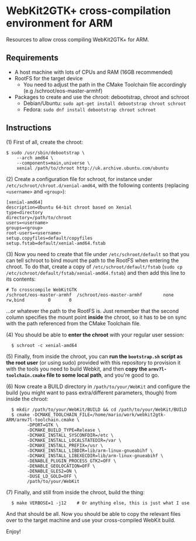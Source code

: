 # WebKit2GTK+ cross-compilation environment for ARM

Resources to allow cross compiling WebKit2GTK+ for ARM.

## Requirements

* A host machine with lots of CPUs and RAM (16GB recommended)
* RootFS for the target device
  - You need to adjust the path in the CMake Toolchain file accordingly (e.g /schroot/eos-master-armhf)
* Packages to create and use the chroot: debootstrap, chroot and schroot
  - Debian/Ubuntu: `sudo apt-get install debootstrap chroot schroot`
  - Fedora: `sudo dnf install debootstrap chroot schroot`

## Instructions

(1) First of all, create the chroot:
```
$ sudo /usr/sbin/debootstrap \
    --arch amd64 \
    --components=main,universe \
    xenial /path/to/chroot http://uk.archive.ubuntu.com/ubuntu
```

(2) Create a configuration file for schroot, for instance under `/etc/schroot/chroot.d/xenial-amd64`, with the following contents (replacing `<username>` and `<group>`):
```
[xenial-amd64]
description=Ubuntu 64-bit chroot based on Xenial
type=directory
directory=/path/to/chroot
users=<username>
groups=<group>
root-users=<username>
setup.copyfiles=default/copyfiles
setup.fstab=default/xenial-amd64.fstab
```

(3) Now you need to create that file under `/etc/schroot/default` so that you can tell schroot to bind mount the path to the RootFS when entering the chroot. To do that, create a copy of `/etc/schroot/default/fstab` (`sudo cp /etc/schroot/default/fstab/xenial-amd64.fstab`) and then add this line to its contents:
```
# To crosscompile WebKitGTK
/schroot/eos-master-armhf  /schroot/eos-master-armhf        none    rw,bind         0       0
```
...or whatever the path to the RootFS is. Just remember that the second column specifies the mount point **inside** the chroot, so it has to be on sync with the path referenced from the CMake Toolchain file.

(4) You should be able to **enter the chroot** with your regular user session:
```
  $ schroot -c xenial-amd64
```

(5) Finally, from inside the chroot, you can **run the `bootstrap.sh` script as the root user** (or using sudo) provided with this repository to provision it with the tools you need to build Webkit, and then **copy the `armv7l-toolchain.cmake` file to some local path**, and you're good to go.

(6) Now create a BUILD directory in `/path/to/your/WebKit` and configure the build (you might want to pass extra/different parameters, though) from inside the chroot:
```
  $ mkdir /path/to/your/WebKit/BUILD && cd /path/to/your/WebKit/BUILD
  $ cmake -DCMAKE_TOOLCHAIN_FILE=/home/mario/work/webkit2gtk-ARM/armv7l-toolchain.cmake \
        -DPORT=GTK \
        -DCMAKE_BUILD_TYPE=Release \
        -DCMAKE_INSTALL_SYSCONFDIR=/etc \
        -DCMAKE_INSTALL_LOCALSTATEDIR=/var \
        -DCMAKE_INSTALL_PREFIX=/usr \
        -DCMAKE_INSTALL_LIBDIR=lib/arm-linux-gnueabihf \
        -DCMAKE_INSTALL_LIBEXECDIR=lib/arm-linux-gnueabihf \
        -DENABLE_PLUGIN_PROCESS_GTK2=OFF \
        -DENABLE_GEOLOCATION=OFF \
        -DENABLE_GLES2=ON \
        -DUSE_LD_GOLD=OFF \
        /path/to/your/WebKit
```

(7) Finally, and still from inside the chroot, build the thing:
```
  $ make VERBOSE=1 -j12    # Or anything else, this is just what I use
```

And that should be all. Now you should be able to copy the relevant files over to the target machine and use your cross-compiled WebKit build.

Enjoy!

